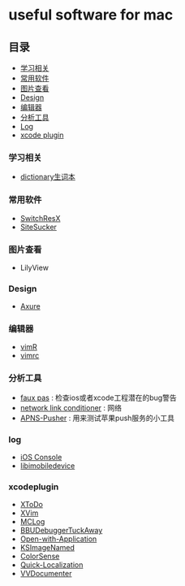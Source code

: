 useful software for mac
===================
 
## 目录
 
* [学习相关](#学习相关)
* [常用软件](#常用软件)
* [图片查看](#图片查看)
* [Design](#design)
* [编辑器](#编辑器)
* [分析工具](#分析工具)
* [Log](#log)
* [xcode plugin](#xcodeplugin)
 
 
### 学习相关
 
* [dictionary生词本](https://github.com/pooriaazimi/BetterDictionary)
 
### 常用软件
 
* [SwitchResX](http://www.madrau.com/)
* [SiteSucker](http://www.sitesucker.us/ios/ios.html)
 
### 图片查看 
 
* LilyView
 
### Design
* [Axure](http://www.axure.com/)

### 编辑器
 
* [vimR](https://github.com/qvacua/vimr)
* [vimrc](https://github.com/amix/vimrc)
 
 
### 分析工具
 
* [faux pas](http://fauxpasapp.com/) : 检查ios或者xcode工程潜在的bug警告
* [network link conditioner](http://nshipster.com/network-link-conditioner/) : 网络
* [APNS-Pusher](https://github.com/blommegard/APNS-Pusher) : 用来测试苹果push服务的小工具

### log

* [iOS Console](http://support.omnigroup.com/ios-console-log) 
* [libimobiledevice](https://github.com/benvium/libimobiledevice-macosx)
 
### xcodeplugin
 
* [XToDo](https://github.com/trawor/XToDo)
* [XVim](https://github.com/JugglerShu/XVim)
* [MCLog](https://github.com/yuhua-chen/MCLog)
* [BBUDebuggerTuckAway](https://github.com/neonichu/BBUDebuggerTuckAway)
* [Open-with-Application](https://github.com/inquisitiveSoft/Open-with-Application)
* [KSImageNamed](https://github.com/ksuther/KSImageNamed-Xcode)
* [ColorSense](https://github.com/omz/ColorSense-for-Xcode)
* [Quick-Localization](https://github.com/nanaimostudio/Xcode-Quick-Localization)
* [VVDocumenter](https://github.com/onevcat/VVDocumenter-Xcode)
